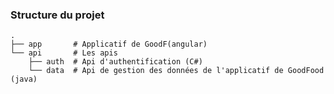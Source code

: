 ### Structure du projet

    .
    ├── app       # Applicatif de GoodF(angular)
    └── api       # Les apis
        ├── auth  # Api d'authentification (C#)
        └── data  # Api de gestion des données de l'applicatif de GoodFood (java)
